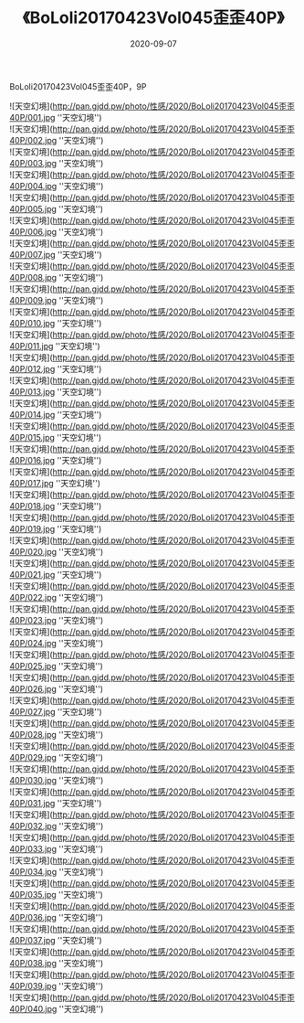 ﻿---
layout: post
title:  《BoLoli20170423Vol045歪歪40P》
date:   2020-09-07
img: http://pan.gjdd.pw/photo/性感/2020/BoLoli20170423Vol045歪歪40P/000.jpg
categories: [美女, 性感, 泳衣]
---

BoLoli20170423Vol045歪歪40P，9P



![天空幻境](http://pan.gjdd.pw/photo/性感/2020/BoLoli20170423Vol045歪歪40P/001.jpg ''天空幻境'') <br>
![天空幻境](http://pan.gjdd.pw/photo/性感/2020/BoLoli20170423Vol045歪歪40P/002.jpg ''天空幻境'') <br>
![天空幻境](http://pan.gjdd.pw/photo/性感/2020/BoLoli20170423Vol045歪歪40P/003.jpg ''天空幻境'') <br>
![天空幻境](http://pan.gjdd.pw/photo/性感/2020/BoLoli20170423Vol045歪歪40P/004.jpg ''天空幻境'') <br>
![天空幻境](http://pan.gjdd.pw/photo/性感/2020/BoLoli20170423Vol045歪歪40P/005.jpg ''天空幻境'') <br>
![天空幻境](http://pan.gjdd.pw/photo/性感/2020/BoLoli20170423Vol045歪歪40P/006.jpg ''天空幻境'') <br>
![天空幻境](http://pan.gjdd.pw/photo/性感/2020/BoLoli20170423Vol045歪歪40P/007.jpg ''天空幻境'') <br>
![天空幻境](http://pan.gjdd.pw/photo/性感/2020/BoLoli20170423Vol045歪歪40P/008.jpg ''天空幻境'') <br>
![天空幻境](http://pan.gjdd.pw/photo/性感/2020/BoLoli20170423Vol045歪歪40P/009.jpg ''天空幻境'') <br>
![天空幻境](http://pan.gjdd.pw/photo/性感/2020/BoLoli20170423Vol045歪歪40P/010.jpg ''天空幻境'') <br>
![天空幻境](http://pan.gjdd.pw/photo/性感/2020/BoLoli20170423Vol045歪歪40P/011.jpg ''天空幻境'') <br>
![天空幻境](http://pan.gjdd.pw/photo/性感/2020/BoLoli20170423Vol045歪歪40P/012.jpg ''天空幻境'') <br>
![天空幻境](http://pan.gjdd.pw/photo/性感/2020/BoLoli20170423Vol045歪歪40P/013.jpg ''天空幻境'') <br>
![天空幻境](http://pan.gjdd.pw/photo/性感/2020/BoLoli20170423Vol045歪歪40P/014.jpg ''天空幻境'') <br>
![天空幻境](http://pan.gjdd.pw/photo/性感/2020/BoLoli20170423Vol045歪歪40P/015.jpg ''天空幻境'') <br>
![天空幻境](http://pan.gjdd.pw/photo/性感/2020/BoLoli20170423Vol045歪歪40P/016.jpg ''天空幻境'') <br>
![天空幻境](http://pan.gjdd.pw/photo/性感/2020/BoLoli20170423Vol045歪歪40P/017.jpg ''天空幻境'') <br>
![天空幻境](http://pan.gjdd.pw/photo/性感/2020/BoLoli20170423Vol045歪歪40P/018.jpg ''天空幻境'') <br>
![天空幻境](http://pan.gjdd.pw/photo/性感/2020/BoLoli20170423Vol045歪歪40P/019.jpg ''天空幻境'') <br>
![天空幻境](http://pan.gjdd.pw/photo/性感/2020/BoLoli20170423Vol045歪歪40P/020.jpg ''天空幻境'') <br>
![天空幻境](http://pan.gjdd.pw/photo/性感/2020/BoLoli20170423Vol045歪歪40P/021.jpg ''天空幻境'') <br>
![天空幻境](http://pan.gjdd.pw/photo/性感/2020/BoLoli20170423Vol045歪歪40P/022.jpg ''天空幻境'') <br>
![天空幻境](http://pan.gjdd.pw/photo/性感/2020/BoLoli20170423Vol045歪歪40P/023.jpg ''天空幻境'') <br>
![天空幻境](http://pan.gjdd.pw/photo/性感/2020/BoLoli20170423Vol045歪歪40P/024.jpg ''天空幻境'') <br>
![天空幻境](http://pan.gjdd.pw/photo/性感/2020/BoLoli20170423Vol045歪歪40P/025.jpg ''天空幻境'') <br>
![天空幻境](http://pan.gjdd.pw/photo/性感/2020/BoLoli20170423Vol045歪歪40P/026.jpg ''天空幻境'') <br>
![天空幻境](http://pan.gjdd.pw/photo/性感/2020/BoLoli20170423Vol045歪歪40P/027.jpg ''天空幻境'') <br>
![天空幻境](http://pan.gjdd.pw/photo/性感/2020/BoLoli20170423Vol045歪歪40P/028.jpg ''天空幻境'') <br>
![天空幻境](http://pan.gjdd.pw/photo/性感/2020/BoLoli20170423Vol045歪歪40P/029.jpg ''天空幻境'') <br>
![天空幻境](http://pan.gjdd.pw/photo/性感/2020/BoLoli20170423Vol045歪歪40P/030.jpg ''天空幻境'') <br>
![天空幻境](http://pan.gjdd.pw/photo/性感/2020/BoLoli20170423Vol045歪歪40P/031.jpg ''天空幻境'') <br>
![天空幻境](http://pan.gjdd.pw/photo/性感/2020/BoLoli20170423Vol045歪歪40P/032.jpg ''天空幻境'') <br>
![天空幻境](http://pan.gjdd.pw/photo/性感/2020/BoLoli20170423Vol045歪歪40P/033.jpg ''天空幻境'') <br>
![天空幻境](http://pan.gjdd.pw/photo/性感/2020/BoLoli20170423Vol045歪歪40P/034.jpg ''天空幻境'') <br>
![天空幻境](http://pan.gjdd.pw/photo/性感/2020/BoLoli20170423Vol045歪歪40P/035.jpg ''天空幻境'') <br>
![天空幻境](http://pan.gjdd.pw/photo/性感/2020/BoLoli20170423Vol045歪歪40P/036.jpg ''天空幻境'') <br>
![天空幻境](http://pan.gjdd.pw/photo/性感/2020/BoLoli20170423Vol045歪歪40P/037.jpg ''天空幻境'') <br>
![天空幻境](http://pan.gjdd.pw/photo/性感/2020/BoLoli20170423Vol045歪歪40P/038.jpg ''天空幻境'') <br>
![天空幻境](http://pan.gjdd.pw/photo/性感/2020/BoLoli20170423Vol045歪歪40P/039.jpg ''天空幻境'') <br>
![天空幻境](http://pan.gjdd.pw/photo/性感/2020/BoLoli20170423Vol045歪歪40P/040.jpg ''天空幻境'') <br>